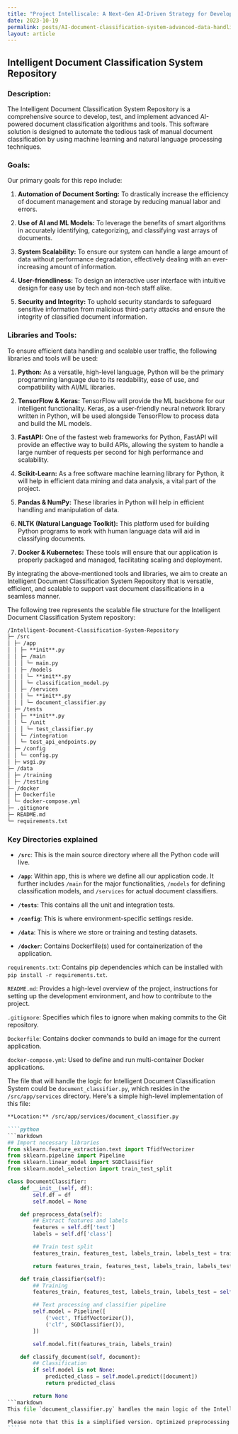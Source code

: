 ```yaml
---
title: "Project Intelliscale: A Next-Gen AI-Driven Strategy for Developing and Deploying an Ultra-Scalable Intelligent Document Classification System"
date: 2023-10-19
permalink: posts/AI-document-classification-system-advanced-data-handling-next-gen-technologies
layout: article
---
```


## Intelligent Document Classification System Repository

### Description:

The Intelligent Document Classification System Repository is a comprehensive source to develop, test, and implement advanced AI-powered document classification algorithms and tools. This software solution is designed to automate the tedious task of manual document classification by using machine learning and natural language processing techniques.

### Goals:

Our primary goals for this repo include:

1. **Automation of Document Sorting:** To drastically increase the efficiency of document management and storage by reducing manual labor and errors.

2. **Use of AI and ML Models:** To leverage the benefits of smart algorithms in accurately identifying, categorizing, and classifying vast arrays of documents.

3. **System Scalability:** To ensure our system can handle a large amount of data without performance degradation, effectively dealing with an ever-increasing amount of information.

4. **User-friendliness:** To design an interactive user interface with intuitive design for easy use by tech and non-tech staff alike.

5. **Security and Integrity:** To uphold security standards to safeguard sensitive information from malicious third-party attacks and ensure the integrity of classified document information.

### Libraries and Tools:

To ensure efficient data handling and scalable user traffic, the following libraries and tools will be used:

1. **Python:** As a versatile, high-level language, Python will be the primary programming language due to its readability, ease of use, and compatibility with AI/ML libraries.

2. **TensorFlow & Keras:** TensorFlow will provide the ML backbone for our intelligent functionality. Keras, as a user-friendly neural network library written in Python, will be used alongside TensorFlow to process data and build the ML models.

3. **FastAPI:** One of the fastest web frameworks for Python, FastAPI will provide an effective way to build APIs, allowing the system to handle a large number of requests per second for high performance and scalability.

4. **Scikit-Learn:** As a free software machine learning library for Python, it will help in efficient data mining and data analysis, a vital part of the project.

5. **Pandas & NumPy:** These libraries in Python will help in efficient handling and manipulation of data.

6. **NLTK (Natural Language Toolkit):** This platform used for building Python programs to work with human language data will aid in classifying documents.

7. **Docker & Kubernetes:** These tools will ensure that our application is properly packaged and managed, facilitating scaling and deployment.

By integrating the above-mentioned tools and libraries, we aim to create an Intelligent Document Classification System Repository that is versatile, efficient, and scalable to support vast document classifications in a seamless manner.

The following tree represents the scalable file structure for the Intelligent Document Classification System repository:

```markdown
/Intelligent-Document-Classification-System-Repository
├─ /src
│ ├─ /app
│ │ ├─ **init**.py
│ │ ├─ /main
│ │ │ └─ main.py
│ │ ├─ /models
│ │ │ └─ **init**.py
│ │ │ └─ classification_model.py
│ │ ├─ /services
│ │ │ └─ **init**.py
│ │ │ └─ document_classifier.py
│ ├─ /tests
│ │ ├─ **init**.py
│ │ └─ /unit
│ │ │ └─ test_classifier.py
│ │ └─ /integration
│ │ └─ test_api_endpoints.py
│ ├─ /config
│ │ └─ config.py
│ ├─ wsgi.py
├─ /data
│ ├─ /training
│ ├─ /testing
├─ /docker
│ ├─ Dockerfile
│ └─ docker-compose.yml
├─ .gitignore
├─ README.md
└─ requirements.txt
```

### Key Directories explained

- **`/src`**: This is the main source directory where all the Python code will live.

- **`/app`**: Within app, this is where we define all our application code. It further includes `/main` for the major functionalities, `/models` for defining classification models, and `/services` for actual document classifiers.

- **`/tests`**: This contains all the unit and integration tests.

- **`/config`**: This is where environment-specific settings reside.

- **`/data`**: This is where we store or training and testing datasets.

- **`/docker`**: Contains Dockerfile(s) used for containerization of the application.

`requirements.txt`: Contains pip dependencies which can be installed with `pip install -r requirements.txt`.

`README.md`: Provides a high-level overview of the project, instructions for setting up the development environment, and how to contribute to the project.

`.gitignore`: Specifies which files to ignore when making commits to the Git repository.

`Dockerfile`: Contains docker commands to build an image for the current application.

`docker-compose.yml`: Used to define and run multi-container Docker applications.

The file that will handle the logic for Intelligent Document Classification System could be `document_classifier.py`, which resides in the `/src/app/services` directory. Here's a simple high-level implementation of this file:

`````markdown
**Location:** /src/app/services/document_classifier.py

````python
```markdown
## Import necessary libraries
from sklearn.feature_extraction.text import TfidfVectorizer
from sklearn.pipeline import Pipeline
from sklearn.linear_model import SGDClassifier
from sklearn.model_selection import train_test_split

class DocumentClassifier:
    def __init__(self, df):
        self.df = df
        self.model = None

    def preprocess_data(self):
        ## Extract features and labels
        features = self.df['text']
        labels = self.df['class']

        ## Train test split
        features_train, features_test, labels_train, labels_test = train_test_split(features, labels, test_size = 0.2)

        return features_train, features_test, labels_train, labels_test

    def train_classifier(self):
        ## Training
        features_train, features_test, labels_train, labels_test = self.preprocess_data()

        ## Text processing and classifier pipeline
        self.model = Pipeline([
            ('vect', TfidfVectorizer()),
            ('clf', SGDClassifier()),
        ])

        self.model.fit(features_train, labels_train)

    def classify_document(self, document):
        ## Classification
        if self.model is not None:
            predicted_class = self.model.predict([document])
            return predicted_class

        return None
```markdown
This file `document_classifier.py` handles the main logic of the Intelligent Document Classification System. It contains the `DocumentClassifier` class, responsible for preprocessing the document data, training the classifier, and performing the actual classification of documents.

Please note that this is a simplified version. Optimized preprocessing methods, model selection, and parameter tuning should be performed to achieve higher accuracy in a real-world application. Additionally, the model should be saved after training to be reused for predictions without the need for retraining.
````
`````

```

```
